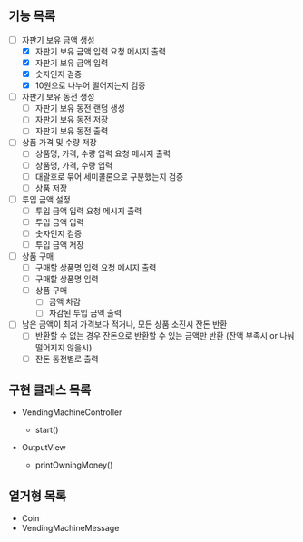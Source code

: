 ## 기능 목록
- [ ] 자판기 보유 금액 생성
  - [x] 자판기 보유 금액 입력 요청 메시지 출력
  - [x] 자판기 보유 금액 입력
  - [x] 숫자인지 검증
  - [x] 10원으로 나누어 떨어지는지 검증
- [ ] 자판기 보유 동전 생성
  - [ ] 자판기 보유 동전 랜덤 생성
  - [ ] 자판기 보유 동전 저장
  - [ ] 자판기 보유 동전 출력
- [ ] 상품 가격 및 수량 저장
  - [ ] 상품명, 가격, 수량 입력 요청 메시지 출력
  - [ ] 상품명, 가격, 수량 입력
  - [ ] 대괄호로 묶어 세미콜론으로 구분했는지 검증
  - [ ] 상품 저장
- [ ] 투입 금액 설정
  - [ ] 투입 금액 입력 요청 메시지 출력
  - [ ] 투입 금액 입력
  - [ ] 숫자인지 검증
  - [ ] 투입 금액 저장
- [ ] 상품 구매
  - [ ] 구매할 상품명 입력 요청 메시지 출력
  - [ ] 구매할 상품명 입력
  - [ ] 상품 구매
    - [ ] 금액 차감
    - [ ] 차감된 투입 금액 출력
- [ ] 남은 금액이 최저 가격보다 적거나, 모든 상품 소진시 잔돈 반환
  - [ ] 반환할 수 없는 경우 잔돈으로 반환할 수 있는 금액만 반환 (잔액 부족시 or 나눠 떨어지지 않을시)
  - [ ] 잔돈 동전별로 출력

## 구현 클래스 목록

- VendingMachineController
  - start()

- OutputView
  - printOwningMoney()


## 열거형 목록
- Coin
- VendingMachineMessage
